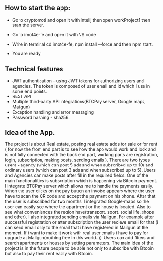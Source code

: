 ## How to start the app:

- Go to cryptomoti and open it with Intelij then open workProject1 then start the server.
- Go to imot4e-fe and open it with VS code 
- Write in terminal cd imot4e-fe, npm install --force
and then npm start.

- You are ready!


## Technical features
- JWT authentication - using JWT tokens for authorizing users and agencies. The token is
composed of user email and id which I use in some end points.
- REST API
- Multiple third-party API integrations(BTCPay server, Google maps, Mailgun)
- Exception handling and error messaging
- Password hashing - sha256.

## Idea of the App.

The project is about Real estate, posting real estate adds for sale or for rent ( for now the front end part
is to see how the app would work and look and is not fully connected with the back end part, working parts are
registration, login, subscription, making posts, sending emails ). There are two types
users - agency (which can post 5 ads and when subscribed up to 10) and ordinary users (which can post 3
ads and when subscribed up to 5). Users and Agencies can make posts after fill in the required fields.
One of the main functionalities is subscription which is happening via
Bitcoin payment. I integrate BTCPay server which allows me to handle the payments easily. When the user
clicks on the pay button an invoise appears where the user have to scan the QR code and accept the
payment on his phone. After that the user is subscribed for two months.
I integrated Google-maps so the user can easily see where the apartment or the house is located. Also
to see what conveniences the region have(transport, sport, social life, shops and other). I also integrated
sending emails via Mailgun. For example after successful registration or after subscription  the user recieve
email for that (i can send email only to the email that i have registered in Mailgun at the moment. If i want to
make it work with real user emails i have to pay for upgrade at Mailgun(nothing free in this world..)),
Users can
add filters and search apartments or houses by setting parameters. The main idea
of the project is in the future people to be able not only to subscribe with Bitcoin but also
to pay their rent easily with Bitcoin.
